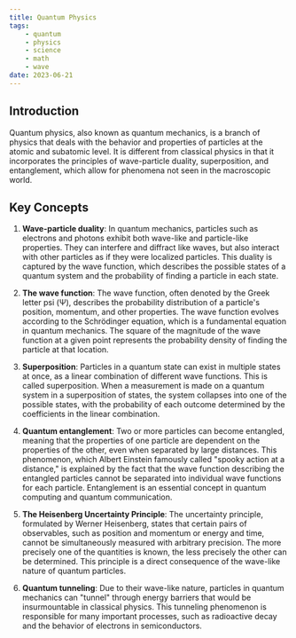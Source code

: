 ```yaml
---
title: Quantum Physics
tags: 
    - quantum
    - physics
    - science
    - math
    - wave
date: 2023-06-21
---
```


## Introduction
Quantum physics, also known as quantum mechanics, is a branch of physics that deals with the behavior and properties of particles at the atomic and subatomic level. It is different from classical physics in that it incorporates the principles of wave-particle duality, superposition, and entanglement, which allow for phenomena not seen in the macroscopic world. 

## Key Concepts

1. **Wave-particle duality**: In quantum mechanics, particles such as electrons and photons exhibit both wave-like and particle-like properties. They can interfere and diffract like waves, but also interact with other particles as if they were localized particles. This duality is captured by the wave function, which describes the possible states of a quantum system and the probability of finding a particle in each state.

2. **The wave function**: The wave function, often denoted by the Greek letter psi (Ψ), describes the probability distribution of a particle's position, momentum, and other properties. The wave function evolves according to the Schrödinger equation, which is a fundamental equation in quantum mechanics. The square of the magnitude of the wave function at a given point represents the probability density of finding the particle at that location.

3. **Superposition**: Particles in a quantum state can exist in multiple states at once, as a linear combination of different wave functions. This is called superposition. When a measurement is made on a quantum system in a superposition of states, the system collapses into one of the possible states, with the probability of each outcome determined by the coefficients in the linear combination.

4. **Quantum entanglement**: Two or more particles can become entangled, meaning that the properties of one particle are dependent on the properties of the other, even when separated by large distances. This phenomenon, which Albert Einstein famously called "spooky action at a distance," is explained by the fact that the wave function describing the entangled particles cannot be separated into individual wave functions for each particle. Entanglement is an essential concept in quantum computing and quantum communication.

5. **The Heisenberg Uncertainty Principle**: The uncertainty principle, formulated by Werner Heisenberg, states that certain pairs of observables, such as position and momentum or energy and time, cannot be simultaneously measured with arbitrary precision. The more precisely one of the quantities is known, the less precisely the other can be determined. This principle is a direct consequence of the wave-like nature of quantum particles.

6. **Quantum tunneling**: Due to their wave-like nature, particles in quantum mechanics can "tunnel" through energy barriers that would be insurmountable in classical physics. This tunneling phenomenon is responsible for many important processes, such as radioactive decay and the behavior of electrons in semiconductors.


